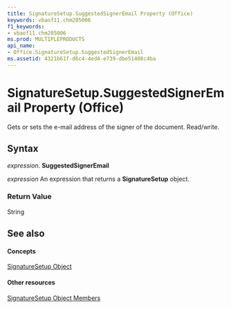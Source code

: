 ```yaml
---
title: SignatureSetup.SuggestedSignerEmail Property (Office)
keywords: vbaof11.chm285006
f1_keywords:
- vbaof11.chm285006
ms.prod: MULTIPLEPRODUCTS
api_name:
- Office.SignatureSetup.SuggestedSignerEmail
ms.assetid: 4321b61f-d6c4-4ed4-e739-dbe51408c4ba
---
```



# SignatureSetup.SuggestedSignerEmail Property (Office)

Gets or sets the e-mail address of the signer of the document. Read/write.


## Syntax

 _expression_. **SuggestedSignerEmail**

 _expression_ An expression that returns a **SignatureSetup** object.


### Return Value

String


## See also


#### Concepts


[SignatureSetup Object](signaturesetup-object-office.md)
#### Other resources


[SignatureSetup Object Members](signaturesetup-members-office.md)

